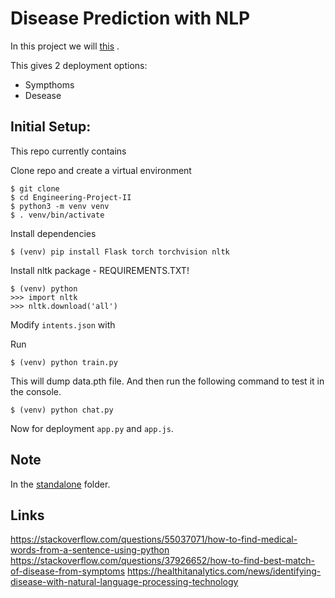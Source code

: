 # Disease Prediction with NLP

In this project we will  [this](https://google.com)  .

This gives 2 deployment options:
- Sympthoms
- Desease

## Initial Setup:
This repo currently contains

Clone repo and create a virtual environment
```
$ git clone 
$ cd Engineering-Project-II
$ python3 -m venv venv
$ . venv/bin/activate
```
Install dependencies
```
$ (venv) pip install Flask torch torchvision nltk
```
Install nltk package - REQUIREMENTS.TXT!
```
$ (venv) python
>>> import nltk
>>> nltk.download('all')
```
Modify `intents.json` with

Run
```
$ (venv) python train.py
```
This will dump data.pth file. And then run
the following command to test it in the console.
```
$ (venv) python chat.py
```

Now for deployment `app.py` and `app.js`.

## Note
In the [standalone](/standalone) folder.

## Links
https://stackoverflow.com/questions/55037071/how-to-find-medical-words-from-a-sentence-using-python
https://stackoverflow.com/questions/37926652/how-to-find-best-match-of-disease-from-symptoms
https://healthitanalytics.com/news/identifying-disease-with-natural-language-processing-technology


